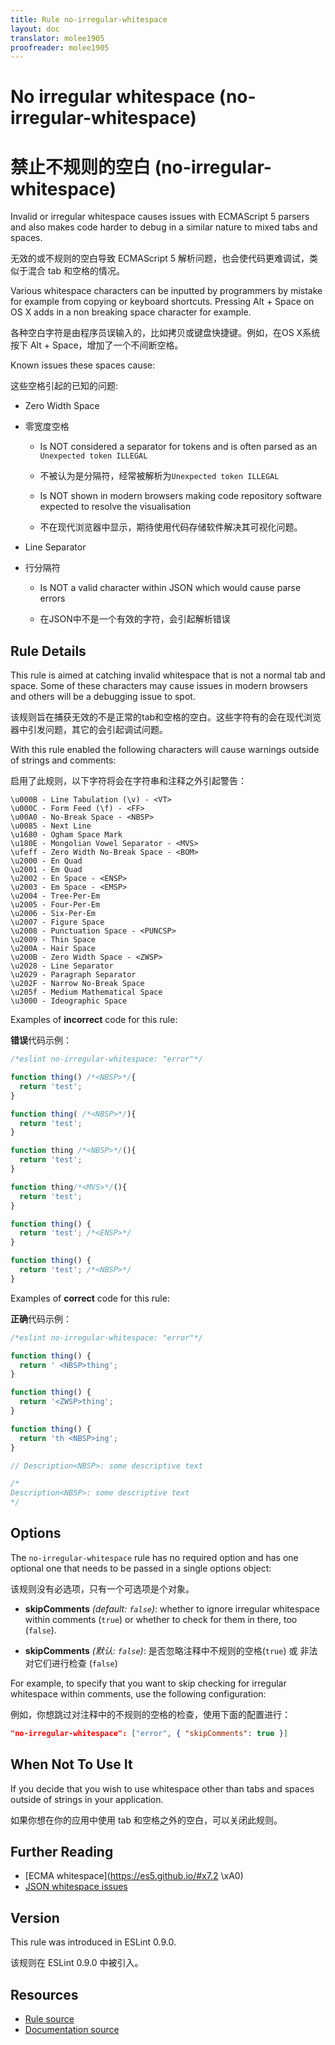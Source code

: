 ```yaml
---
title: Rule no-irregular-whitespace
layout: doc
translator: molee1905
proofreader: molee1905
---
```

<!-- Note: No pull requests accepted for this file. See README.md in the root directory for details. -->

# No irregular whitespace (no-irregular-whitespace)

# 禁止不规则的空白 (no-irregular-whitespace)

Invalid or irregular whitespace causes issues with ECMAScript 5 parsers and also makes code harder to debug in a similar nature to mixed tabs and spaces.

无效的或不规则的空白导致 ECMAScript 5 解析问题，也会使代码更难调试，类似于混合 tab 和空格的情况。

Various whitespace characters can be inputted by programmers by mistake for example from copying or keyboard shortcuts. Pressing Alt + Space on OS X adds in a non breaking space character for example.

各种空白字符是由程序员误输入的，比如拷贝或键盘快捷键。例如，在OS X系统按下 Alt + Space，增加了一个不间断空格。

Known issues these spaces cause:

这些空格引起的已知的问题:

* Zero Width Space

* 零宽度空格

    * Is NOT considered a separator for tokens and is often parsed as an `Unexpected token ILLEGAL`

    * 不被认为是分隔符，经常被解析为`Unexpected token ILLEGAL`

    * Is NOT shown in modern browsers making code repository software expected to resolve the visualisation

    * 不在现代浏览器中显示，期待使用代码存储软件解决其可视化问题。

* Line Separator

* 行分隔符

    * Is NOT a valid character within JSON which would cause parse errors

    * 在JSON中不是一个有效的字符，会引起解析错误

## Rule Details

This rule is aimed at catching invalid whitespace that is not a normal tab and space. Some of these characters may cause issues in modern browsers and others will be a debugging issue to spot.

该规则旨在捕获无效的不是正常的tab和空格的空白。这些字符有的会在现代浏览器中引发问题，其它的会引起调试问题。

With this rule enabled the following characters will cause warnings outside of strings and comments:

启用了此规则，以下字符将会在字符串和注释之外引起警告：

    \u000B - Line Tabulation (\v) - <VT>
    \u000C - Form Feed (\f) - <FF>
    \u00A0 - No-Break Space - <NBSP>
    \u0085 - Next Line
    \u1680 - Ogham Space Mark
    \u180E - Mongolian Vowel Separator - <MVS>
    \ufeff - Zero Width No-Break Space - <BOM>
    \u2000 - En Quad
    \u2001 - Em Quad
    \u2002 - En Space - <ENSP>
    \u2003 - Em Space - <EMSP>
    \u2004 - Tree-Per-Em
    \u2005 - Four-Per-Em
    \u2006 - Six-Per-Em
    \u2007 - Figure Space
    \u2008 - Punctuation Space - <PUNCSP>
    \u2009 - Thin Space
    \u200A - Hair Space
    \u200B - Zero Width Space - <ZWSP>
    \u2028 - Line Separator
    \u2029 - Paragraph Separator
    \u202F - Narrow No-Break Space
    \u205f - Medium Mathematical Space
    \u3000 - Ideographic Space

Examples of **incorrect** code for this rule:

**错误**代码示例：

```js
/*eslint no-irregular-whitespace: "error"*/

function thing() /*<NBSP>*/{
  return 'test';
}

function thing( /*<NBSP>*/){
  return 'test';
}

function thing /*<NBSP>*/(){
  return 'test';
}

function thing᠎/*<MVS>*/(){
  return 'test';
}

function thing() {
  return 'test'; /*<ENSP>*/
}

function thing() {
  return 'test'; /*<NBSP>*/
}
```

Examples of **correct** code for this rule:

**正确**代码示例：

```js
/*eslint no-irregular-whitespace: "error"*/

function thing() {
  return ' <NBSP>thing';
}

function thing() {
  return '​<ZWSP>thing';
}

function thing() {
  return 'th <NBSP>ing';
}

// Description<NBSP>: some descriptive text

/*
Description<NBSP>: some descriptive text
*/
```

## Options

The `no-irregular-whitespace` rule has no required option and has one optional one that needs to be passed in a single options object:

该规则没有必选项，只有一个可选项是个对象。

* **skipComments** *(default: `false`)*: whether to ignore irregular whitespace within comments (`true`) or whether to check for them in there, too (`false`).

* **skipComments** *(默认: `false`)*: 是否忽略注释中不规则的空格(`true`) 或 非法对它们进行检查 (`false`)

For example, to specify that you want to skip checking for irregular whitespace within comments, use the following configuration:

例如，你想跳过对注释中的不规则的空格的检查，使用下面的配置进行：

```json
"no-irregular-whitespace": ["error", { "skipComments": true }]
```

## When Not To Use It

If you decide that you wish to use whitespace other than tabs and spaces outside of strings in your application.

如果你想在你的应用中使用 tab 和空格之外的空白，可以关闭此规则。

## Further Reading

* [ECMA whitespace](https://es5.github.io/#x7.2 \xA0)
* [JSON whitespace issues](http://timelessrepo.com/json-isnt-a-javascript-subset)

## Version

This rule was introduced in ESLint 0.9.0.

该规则在 ESLint 0.9.0 中被引入。

## Resources

* [Rule source](https://github.com/eslint/eslint/tree/master/lib/rules/no-irregular-whitespace.js)
* [Documentation source](https://github.com/eslint/eslint/tree/master/docs/rules/no-irregular-whitespace.md)
